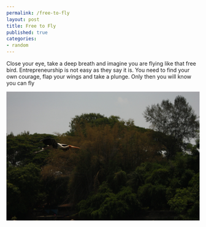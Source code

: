 ```yaml
--- 
permalink: /free-to-fly
layout: post
title: Free to Fly
published: true
categories: 
- random
---
```


Close your eye, take a deep breath and imagine you are flying like that free bird. Entrepreneurship is not easy as they say it is. You need to find your own courage, flap your wings and take a plunge. Only then you will know you can fly

<p></p>

<div class="image"><img src="/images/IMG_3430.jpg" alt="Free to Fly" /></div>
